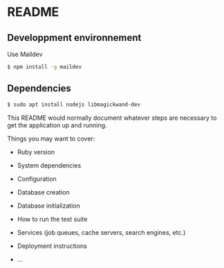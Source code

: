 # README

## Developpment environnement

Use Maildev

~~~bash
$ npm install -g maildev
~~~

## Dependencies

~~~bash
$ sudo apt install nodejs libmagickwand-dev
~~~

This README would normally document whatever steps are necessary to get the
application up and running.

Things you may want to cover:

* Ruby version

* System dependencies

* Configuration

* Database creation

* Database initialization

* How to run the test suite

* Services (job queues, cache servers, search engines, etc.)

* Deployment instructions

* ...
